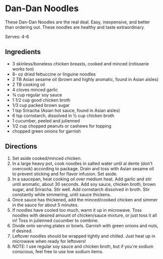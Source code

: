 # Dan-Dan Noodles

These Dan-Dan Noodles are the real deal. Easy, inexpensive, and better than ordering out. These noodles are healthy and taste extraordinary.

Serves: 4-6

## Ingredients

* 3 skinless/boneless chicken breasts, cooked and minced (rotisserie works too)
* 8- oz dried fettuccine or linguine noodles
* 2 TB Asian sesame oil (brown and highly aromatic, found in Asian aisles)
* 2 TB cooking oil
* 4 cloves minced garlic
* 3⁄4 cup regular soy sauce
* 1 1/2 cup good chicken broth
* 1/3 cup packed brown sugar
* 1 tsp Sriracha (Asian hot sauce, found in Asian aisles)
* 6 tsp cornstarch, dissolved in 1⁄2 cup chicken broth
* 1 cucumber, peeled and julienned
* 1/2 cup chopped peanuts or cashews for topping
* chopped green onions for garnish

## Directions

1. Set aside cooked/minced chicken.
2. In a large heavy pot, cook noodles in salted water until al dente (don't over­cook) according to package. Drain and toss with Asian sesame oil to prevent sticking and for flavor infusion. Set aside.
3. In a saucepan, heat cooking oil over medium heat. Add garlic and stir until aromatic, about 30 seconds. Add soy sauce, chicken broth, brown sugar, and Sriracha. Stir well. Add cornstarch dissolved in broth. Stir constantly while simmering, until sauce thickens.
4. Once sauce has thickened, add the minced/cooked chicken and simmer in the sauce for about 5 minutes.
5. If noodles have cooled too much, warm it up in microwave. Toss noodles with desired amount of chicken/sauce mixture, or just toss it all in! Toss in julienned cucumber to combine.
6. Divide onto serving plates or bowls. Garnish with green onions and nuts, if desired.
7. Leftover noodles should be wrapped tightly and chilled. Just heat up in microwave when ready for leftovers!
8. NOTE: I use regular soy sauce and chicken broth, but if you're sodium conscious, feel free to use low sodium items.
